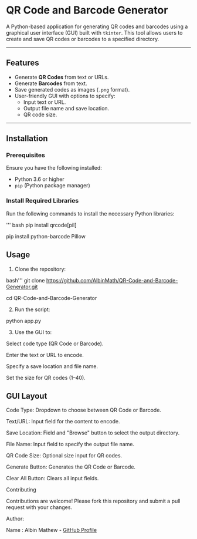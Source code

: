 # QR Code and Barcode Generator

A Python-based application for generating QR codes and barcodes using a graphical user interface (GUI) built with `tkinter`. This tool allows users to create and save QR codes or barcodes to a specified directory.

---

## Features

- Generate **QR Codes** from text or URLs.
- Generate **Barcodes** from text.
- Save generated codes as images (`.png` format).
- User-friendly GUI with options to specify:
  - Input text or URL.
  - Output file name and save location.
  - QR code size.

---

## Installation

### Prerequisites
Ensure you have the following installed:
- Python 3.6 or higher
- `pip` (Python package manager)

### Install Required Libraries

Run the following commands to install the necessary Python libraries:

''' bash
pip install qrcode[pil]

pip install python-barcode Pillow


## Usage
1. Clone the repository:

bash'''
git clone https://github.com/AlbinMath/QR-Code-and-Barcode-Generator.git

cd QR-Code-and-Barcode-Generator


2. Run the script:

python app.py

3. Use the GUI to:

Select code type (QR Code or Barcode).

Enter the text or URL to encode.

Specify a save location and file name.

Set the size for QR codes (1–40).

## GUI Layout
Code Type: Dropdown to choose between QR Code or Barcode.

Text/URL: Input field for the content to encode.

Save Location: Field and "Browse" button to select the output directory.

File Name: Input field to specify the output file name.

QR Code Size: Optional size input for QR codes.

Generate Button: Generates the QR Code or Barcode.

Clear All Button: Clears all input fields.

Contributing

Contributions are welcome! Please fork this repository and submit a pull request with your changes.

Author:

Name : Albin Mathew - [GitHub Profile](https://github.com/AlbinMath/)
